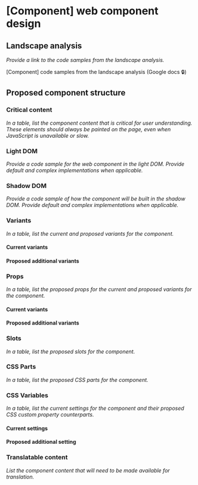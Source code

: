 # [Component] web component design

## Landscape analysis

_Provide a link to the code samples from the landscape analysis._

<!--
  You can find these files in Google Drive:
  https://drive.google.com/drive/folders/1F8z7v5RCOV3D33iEz7TR0B8IHv20WNMF
-->

[Component] code samples from the landscape analysis (Google docs :lock:)

## Proposed component structure

### Critical content

_In a table, list the component content that is critical for user understanding. These elements should always be painted on the page, even when JavaScript is unavailable or slow._

<!--
| Element | Required attributes | Content |
|--------|--------|--------|
|  |  |  |
-->

### Light DOM

_Provide a code sample for the web component in the light DOM. Provide default and complex implementations when applicable._

<!--
```html
```
-->

### Shadow DOM

_Provide a code sample of how the component will be built in the shadow DOM. Provide default and complex implementations when applicable._

<!--
```html
```
-->

### Variants

_In a table, list the current and proposed variants for the component._

#### Current variants

<!--
| USWDS 3 variant | Web components variant | Description | Defined via |
|--------|--------|--------|--------|
|  |  |  |  |
-->

#### Proposed additional variants

<!--
| USWDS 3 variant | Web components variant | Description | Defined via |
|--------|--------|--------|--------|
| -- |  |  |  |
-->

### Props

_In a table, list the proposed props for the current and proposed variants for the component._

#### Current variants

<!--
| Property | Description | Expected values
|--------|--------|--------|
|  |  |  |
-->

#### Proposed additional variants

<!--
| Property | Description | Expected values
|--------|--------|--------|
| |  |  |
-->

### Slots

_In a table, list the proposed slots for the component._

<!--
| Slot | Element | Description
|--------|--------|--------|
|  |  |  |
-->

### CSS Parts

_In a table, list the proposed CSS parts for the component._

<!--
| Part name | Element |
|--------|--------|
|  |  |
-->

### CSS Variables

_In a table, list the current settings for the component and their proposed CSS custom property counterparts._

#### Current settings

<!--
| USWDS 3 setting | CSS custom property | Description |
|--------|--------|--------|
|  |  |  |
-->

#### Proposed additional setting

<!--
| USWDS 3 setting | CSS custom property | Description |
|--------|--------|--------|
| -- |  |  |
-->

### Translatable content

_List the component content that will need to be made available for translation._
